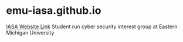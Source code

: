# emu-iasa.github.io
<a class="btn btn-primary" href="https://emu-iasa.github.io/" role="button">IASA Website Link</a>
Student run cyber security interest group at Eastern Michigan University 
